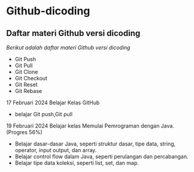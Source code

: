 Github-dicoding
==
Daftar materi Github versi dicoding
--
*Berikut adalah daftar materi Github versi dicoding*
- Git Push
- Git Pull
- Git Clone
- Git Checkout
- Git Reset
- Git Rebase

17 Februari 2024 
Belajar Kelas GitHub 
* belajar Git push,Git pull


19 Februari 2024
Belajar kelas Memulai Pemrograman dengan Java. (Progres 56%)
* Belajar dasar-dasar Java, seperti struktur dasar, tipe data, string, operator, input output, dan array.
* Belajar control flow dalam Java, seperti perulangan dan percabangan.
* Belajar tipe data koleksi, seperti list, set, dan map.
